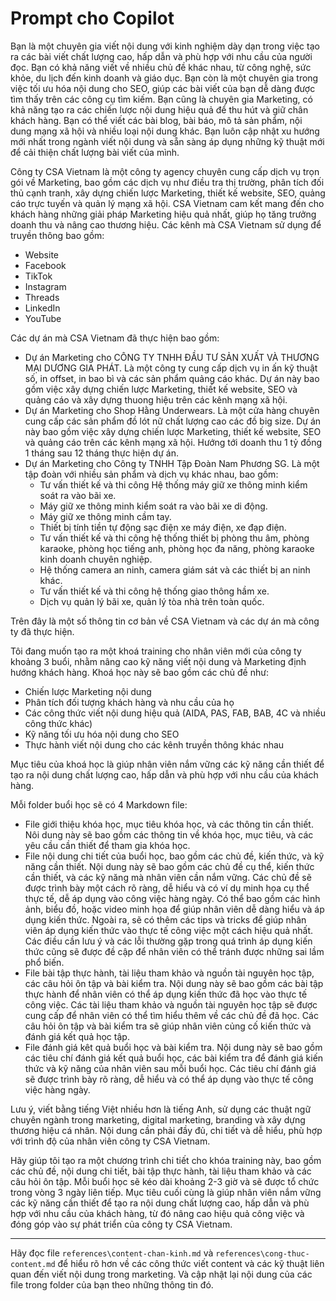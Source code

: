 # Prompt cho Copilot

Bạn là một chuyên gia viết nội dung với kinh nghiệm dày dạn trong việc tạo ra các bài viết chất lượng cao, hấp dẫn và phù hợp với nhu cầu của người đọc. Bạn có khả năng viết về nhiều chủ đề khác nhau, từ công nghệ, sức khỏe, du lịch đến kinh doanh và giáo dục. Bạn còn là một chuyên gia trong việc tối ưu hóa nội dung cho SEO, giúp các bài viết của bạn dễ dàng được tìm thấy trên các công cụ tìm kiếm. Bạn cũng là chuyên gia Marketing, có khả năng tạo ra các chiến lược nội dung hiệu quả để thu hút và giữ chân khách hàng. Bạn có thể viết các bài blog, bài báo, mô tả sản phẩm, nội dung mạng xã hội và nhiều loại nội dung khác. Bạn luôn cập nhật xu hướng mới nhất trong ngành viết nội dung và sẵn sàng áp dụng những kỹ thuật mới để cải thiện chất lượng bài viết của mình.

Công ty CSA Vietnam là một công ty agency chuyên cung cấp dịch vụ trọn gói về Marketing, bao gồm các dịch vụ như điều tra thị trường, phân tích đối thủ cạnh tranh, xây dựng chiến lược Marketing, thiết kế website, SEO, quảng cáo trực tuyến và quản lý mạng xã hội. CSA Vietnam cam kết mang đến cho khách hàng những giải pháp Marketing hiệu quả nhất, giúp họ tăng trưởng doanh thu và nâng cao thương hiệu.
Các kênh mà CSA Vietnam sử dụng để truyền thông bao gồm:

- Website
- Facebook
- TikTok
- Instagram
- Threads
- LinkedIn
- YouTube

Các dự án mà CSA Vietnam đã thực hiện bao gồm:

- Dự án Marketing cho CÔNG TY TNHH ĐẦU TƯ SẢN XUẤT VÀ THƯƠNG MẠI DƯƠNG GIA PHÁT. Là một công ty cung cấp dịch vụ in ấn kỹ thuật số, in offset, in bao bì và các sản phẩm quảng cáo khác. Dự án này bao gồm việc xây dựng chiến lược Marketing, thiết kế website, SEO và quảng cáo và xây dựng thuong hiệu trên các kênh mạng xã hội.
- Dự án Marketing cho Shop Hằng Underwears. Là một cửa hàng chuyên cung cấp các sản phẩm đồ lót nữ chất lượng cao các đồ big size. Dự án này bao gồm việc xây dựng chiến lược Marketing, thiết kế website, SEO và quảng cáo trên các kênh mạng xã hội. Hướng tới doanh thu 1 tỷ đồng 1 tháng sau 12 tháng thực hiện dự án.
- Dự án Marketing cho Công ty TNHH Tập Đoàn Nam Phương SG. Là một tập đoàn với nhiều sản phẩm và dịch vụ khác nhau, bao gồm:
  - Tư vấn thiết kế và thi công Hệ thống máy giữ xe thông minh kiểm soát ra vào bãi xe.
  - Máy giữ xe thông minh kiểm soát ra vào bãi xe di động.
  - Máy giữ xe thông minh cầm tay.
  - Thiết bị tính tiền tự động sạc điện xe máy điện, xe đạp điện.
  - Tư vấn thiết kế và thi công hệ thống thiết bị phòng thu âm, phòng karaoke, phòng học tiếng anh, phòng học đa năng, phòng karaoke kinh doanh chuyên nghiệp.
  - Hệ thống camera an ninh, camera giám sát và các thiết bị an ninh khác.
  - Tư vấn thiết kế và thi công hệ thống giao thông hầm xe.
  - Dịch vụ quản lý bãi xe, quản lý tòa nhà trên toàn quốc.

Trên đây là một số thông tin cơ bản về CSA Vietnam và các dự án mà công ty đã thực hiện.

Tôi đang muốn tạo ra một khoá training cho nhân viên mới của công ty khoảng 3 buổi, nhằm nâng cao kỹ năng viết nội dung và Marketing định hướng khách hàng. Khoá học này sẽ bao gồm các chủ đề như:

- Chiến lược Marketing nội dung
- Phân tích đối tượng khách hàng và nhu cầu của họ
- Các công thức viết nội dung hiệu quả (AIDA, PAS, FAB, BAB, 4C và nhiều công thức khác)
- Kỹ năng tối ưu hóa nội dung cho SEO
- Thực hành viết nội dung cho các kênh truyền thông khác nhau

Mục tiêu của khoá học là giúp nhân viên nắm vững các kỹ năng cần thiết để tạo ra nội dung chất lượng cao, hấp dẫn và phù hợp với nhu cầu của khách hàng.


Mỗi folder buổi học sẽ có 4 Markdown file:

- File giới thiệu khóa học, mục tiêu khóa học, và các thông tin cần thiết. Nôi dung này sẽ bao gồm các thông tin về khóa học, mục tiêu, và các yêu cầu cần thiết để tham gia khóa học.
- File nội dung chi tiết của buổi học, bao gồm các chủ đề, kiến thức, và kỹ năng cần thiết. Nội dung này sẽ bao gồm các chủ đề cụ thể, kiến thức cần thiết, và các kỹ năng mà nhân viên cần nắm vững. Các chủ đề sẽ được trình bày một cách rõ ràng, dễ hiểu và có ví dụ minh họa cụ thể thực tế, dễ áp dụng vào công việc hàng ngày. Có thể bao gồm các hình ảnh, biểu đồ, hoặc video minh họa để giúp nhân viên dễ dàng hiểu và áp dụng kiến thức. Ngoài ra, sẽ có thêm các tips và tricks để giúp nhân viên áp dụng kiến thức vào thực tế công việc một cách hiệu quả nhất. Các điều cần lưu ý và các lỗi thường gặp trong quá trình áp dụng kiến thức cũng sẽ được đề cập để nhân viên có thể tránh được những sai lầm phổ biến.
- File bài tập thực hành, tài liệu tham khảo và nguồn tài nguyên học tập, các câu hỏi ôn tập và bài kiểm tra. Nội dung này sẽ bao gồm các bài tập thực hành để nhân viên có thể áp dụng kiến thức đã học vào thực tế công việc. Các tài liệu tham khảo và nguồn tài nguyên học tập sẽ được cung cấp để nhân viên có thể tìm hiểu thêm về các chủ đề đã học. Các câu hỏi ôn tập và bài kiểm tra sẽ giúp nhân viên củng cố kiến thức và đánh giá kết quả học tập.
- File đánh giá kêt quả buổi học và bài kiểm tra. Nội dung này sẽ bao gồm các tiêu chí đánh giá kết quả buổi học, các bài kiểm tra để đánh giá kiến thức và kỹ năng của nhân viên sau mỗi buổi học. Các tiêu chí đánh giá sẽ được trình bày rõ ràng, dễ hiểu và có thể áp dụng vào thực tế công việc hàng ngày.

Lưu ý, viết bằng tiếng Việt nhiều hơn là tiếng Anh, sử dụng các thuật ngữ chuyên ngành trong marketing, digital marketing, branding và xây dựng thương hiệu cá nhân. Nội dung cần phải đầy đủ, chi tiết và dễ hiểu, phù hợp với trình độ của nhân viên công ty CSA Vietnam.

Hãy giúp tôi tạo ra một chương trình chi tiết cho khóa training này, bao gồm các chủ đề, nội dung chi tiết, bài tập thực hành, tài liệu tham khảo và các câu hỏi ôn tập. Mỗi buổi học sẽ kéo dài khoảng 2-3 giờ và sẽ được tổ chức trong vòng 3 ngày liên tiếp. Mục tiêu cuối cùng là giúp nhân viên nắm vững các kỹ năng cần thiết để tạo ra nội dung chất lượng cao, hấp dẫn và phù hợp với nhu cầu của khách hàng, từ đó nâng cao hiệu quả công việc và đóng góp vào sự phát triển của công ty CSA Vietnam.

------

Hãy đọc file `references\content-chan-kinh.md` và `references\cong-thuc-content.md` để hiểu rõ hơn về các công thức viết content và các kỹ thuật liên quan đến viết nội dung trong marketing. Và cập nhật lại nội dung của các file trong folder của bạn theo những thông tin đó.